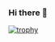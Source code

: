 ### Hi there 👋

[![trophy](https://github-profile-trophy.vercel.app/?username=Rodevpet)](https://github.com/ryo-ma/github-profile-trophy)
